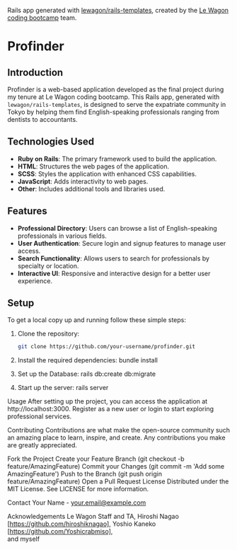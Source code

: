 Rails app generated with [lewagon/rails-templates](https://github.com/lewagon/rails-templates), created by the [Le Wagon coding bootcamp](https://www.lewagon.com) team.

# Profinder

## Introduction
Profinder is a web-based application developed as the final project during my tenure at Le Wagon coding bootcamp. This Rails app, generated with `lewagon/rails-templates`, is designed to serve the expatriate community in Tokyo by helping them find English-speaking professionals ranging from dentists to accountants.

## Technologies Used
- **Ruby on Rails**: The primary framework used to build the application.
- **HTML**: Structures the web pages of the application.
- **SCSS**: Styles the application with enhanced CSS capabilities.
- **JavaScript**: Adds interactivity to web pages.
- **Other**: Includes additional tools and libraries used.

## Features
- **Professional Directory**: Users can browse a list of English-speaking professionals in various fields.
- **User Authentication**: Secure login and signup features to manage user access.
- **Search Functionality**: Allows users to search for professionals by specialty or location.
- **Interactive UI**: Responsive and interactive design for a better user experience.

## Setup
To get a local copy up and running follow these simple steps:

1. Clone the repository:
   ```bash
   git clone https://github.com/your-username/profinder.git

2. Install the required dependencies:
    bundle install
   
4. Set up the Database:
    rails db:create db:migrate

5. Start up the server:
    rails server

Usage
After setting up the project, you can access the application at http://localhost:3000. Register as a new user or login to start exploring professional services.

Contributing
Contributions are what make the open-source community such an amazing place to learn, inspire, and create. Any contributions you make are greatly appreciated.

Fork the Project
Create your Feature Branch (git checkout -b feature/AmazingFeature)
Commit your Changes (git commit -m 'Add some AmazingFeature')
Push to the Branch (git push origin feature/AmazingFeature)
Open a Pull Request
License
Distributed under the MIT License. See LICENSE for more information.

Contact
Your Name - your.email@example.com

Acknowledgements
Le Wagon Staff and TA,
Hiroshi Nagao [https://github.com/hiroshiknagao],
Yoshio Kaneko [https://github.com/Yoshicrabmiso],   
and myself

